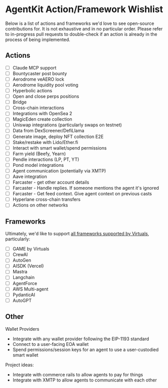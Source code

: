 # AgentKit Action/Framework Wishlist

Below is a list of actions and frameworks we'd love to see open-source contributions for. It is not exhaustive and in no particular order. Please refer to in-progress pull requests to double-check if an action is already in the process of being implemented.

## Actions

- [ ] Claude MCP support
- [ ] Bountycaster post bounty
- [ ] Aerodrome veAERO lock
- [ ] Aerodrome liquidity pool voting
- [ ] Hyperbolic actions
- [ ] Open and close perps positions
- [ ] Bridge
- [ ] Cross-chain interactions
- [ ] Integrations with OpenSea 2
- [ ] MagicEden create collection
- [ ] Uniswap integrations (particularly swaps on testnet)
- [ ] Data from DexScreener/DefiLlama
- [ ] Generate image, deploy NFT collection E2E
- [ ] Stake/restake with Lido/Ether.fi
- [ ] Interact with smart wallet/spend permissions
- [ ] Farm yield (Beefy, Yearn)
- [ ] Pendle interactions (LP, PT, YT)
- [ ] Pond model integrations
- [ ] Agent communication (potentially via XMTP)
- [ ] Aave integration
- [ ] Farcaster - get other account details
- [ ] Farcaster - Handle replies. If someone mentions the agent it's ignored
- [ ] Farcaster - Get feed context. Give agent context on previous casts
- [ ] Hyperlane cross-chain transfers
- [ ] Actions on other networks

## Frameworks
Ultimately, we'd like to support [all frameworks supported by Virtuals](https://whitepaper.virtuals.io/developer-documents/release-notes/terminal-api#supported-frameworks), particularly:

- [ ] GAME by Virtuals
- [ ] CrewAI
- [ ] AutoGen
- [ ] AISDK (Vercel)
- [ ] Mastra
- [ ] Langchain
- [ ] AgentForce
- [ ] AWS Multi-agent
- [ ] PydanticAI
- [ ] AutoGPT

## Other
Wallet Providers
- Integrate with any wallet provider following the EIP-1193 standard
- Connect to a user-facing EOA wallet
- Spend permissions/session keys for an agent to use a user-custodied smart wallet

Project ideas:
- Integrate with commerce rails to allow agents to pay for things
- Integrate with XMTP to allow agents to communicate with each other
